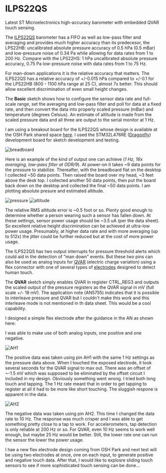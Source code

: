 # ILPS22QS
 Latest ST Microelectronics high-accuracy barometer with embedded QVAR touch sensing.

The [ILPS22QS](https://www.st.com/resource/en/datasheet/ilps22qs.pdf) barometer has a FIFO as well as low-pass filter and averaging and provides much higher accuracy than its predecesor, the LPS22HB: uncalibrated absolute pressure accuracy of 0.5 hPa (0.5 mBar) and low-pressure noise of 0.34 Pa while allowing for data rates from 1 to 200 Hz. Compare with the LPS22HS: 1 hPa uncalibrated absolute pressure accuracy, 0.75 Pa low-pressure noise with data rates from 1 to 75 Hz.

For man-down applications it is the relative accuracy that matters. The ILPS22QS has a relative accuracy of +/-0.015 hPa compared to +/-0.1 for the LPS22HB (800 - 1100 hPa range at 25 C), almost 7x better. This should allow excellent discrimination of even small height changes.

The **Basic** sketch shows how to configure the sensor data rate and full-scale range, set the averaging and low-pass filter and poll for data at a fixed rate, and then convert the data into properly scaled pressure (mBar) and temperature (degrees Celsius). An estimate of altitude is made from the scaled pressure data and all three are output to the serial monitor at 1 Hz.

I am using a breakout board for the ILPS22QS whose design is available at the OSH Park shared space [here](https://oshpark.com/shared_projects/6DSsyPEF). I used the STM32L476RE ([Dragonfly](https://www.tindie.com/products/tleracorp/dragonfly-stm32l47696-development-board/)) development board for sketch development and testing.

![breadboard](https://user-images.githubusercontent.com/6698410/152866710-c6c06b74-30ec-4170-b119-8afecbaef402.jpg)

Here is an example of the kind of output one can achieve (*1 Hz, 16x averaging, low-pass filter at ODR/9*). At power-on it takes ~9 data points for the pressure to stabilize. Thereafter, with the breadboard flat on the desktop I collected ~50 data points. Then raised the board over my head, ~3 feet above the desk top. I collected another 50 data points, then put the board back down on the desktop and collected the final ~50 data points. I am plotting absolute presure and estimated altitude.

![pressure](https://user-images.githubusercontent.com/6698410/152865780-8f2dc6a0-c7d4-4eeb-bbbb-1d0bc9609873.jpg)
![altitude](https://user-images.githubusercontent.com/6698410/152865843-5b3621ef-5f8b-4a50-bf40-e741c761cbbd.jpg)

The relative RMS altitude error is ~0.5 foot or so. Plenty good enough to determine whether a person wearing such a sensor has fallen down. At these settings, sensor power usage should be ~3.5 uA (per the data sheet). So excellent relative height discrimination can be achieved at ultra-low power usage. Presumably, at higher data rate and with more averaging (up to 512x) the jitter could be further reduced but at the cost of more power usage.

The ILPS22QS has two output interrupts for pressure threshold alerts which could aid in the detection of "man down" events. But these two pins can also be used as analog inputs for [QVAR](https://www.st.com/resource/en/application_note/an5755-qvar-sensing-channel--stmicroelectronics.pdf) (electric charge variation) using a flex connector with one of several types of [electrodes](https://oshpark.com/shared_projects/Q802dDIE) designed to detect human touch.

The **QVAR** sketch simply enables QVAR in register CTRL_REG3 and outputs the scaled output of the pressure registers as the QVAR signal in mV (full scale +/- 18 mV). The application note (AN5755) indicates that it is possible to interleave pressure and QVAR but I couldn't make this work and this interleave mode is not mentioned in th data sheet. This would be a cool capability.

I designed a simple flex electrode after the guidance in the AN as shown here:

I was able to make use of both analog inputs, one positive and one negative.

![AH1](https://user-images.githubusercontent.com/6698410/152895165-3805de8b-382f-4323-8ee6-ae65ade45b0c.jpg)

The positive data was taken using pin AH1 with the same 1 Hz settings as the pressure data above. When I touched the exposed electrode, it took several seconds for the QVAR signal to max out. There was an offset of ~-1.5 mV which was supposed to be eliminated by the offset circuit I included in my design. Obviously something went wrong. I tried both long touch and tapping. The 1 Hz rate meant that in order to get tapping to register at all it had to be more like short touching. The sluggish respone is apparent in the data.

![AH2]()

The negative data was taken using pin AH2. This time I changed the data rate to 10 Hz. The response was much crisper and I was able to get something pretty close to a tap to work. For accelerometers, tap detection is only reliable at 200 Hz or so. For QVAR, even 10 Hz seems to work well enough, but maybe 25 Hz would be better. Still, the lower rate one can run the sensor the lower the power usage.

I hae a new flex electrode design coming from OSH Park and next test will be using two electrodes at once, one on each input, to generate positive and negative touch data. After that, I would like to explosre sliding touch sensors to see if more sophisticated touch sensing can be done...
